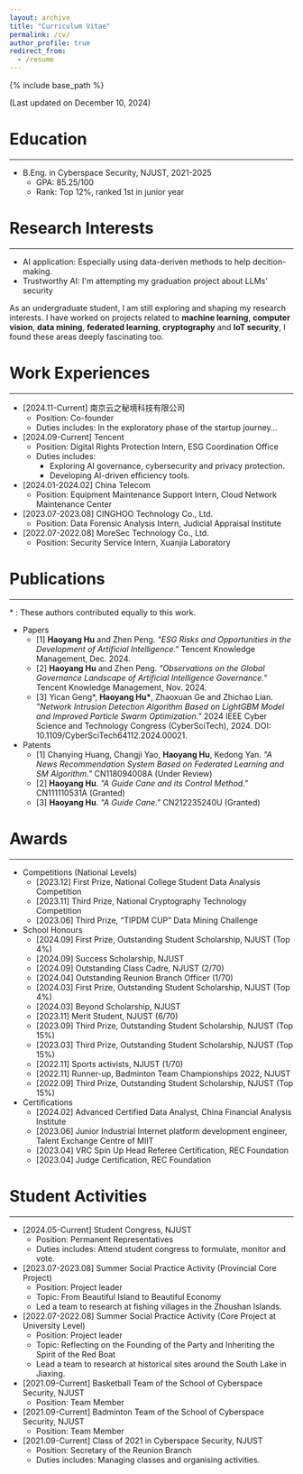 ```yaml
---
layout: archive
title: "Curriculum Vitae"
permalink: /cv/
author_profile: true
redirect_from:
  - /resume
---
```


{% include base_path %}

(Last updated on December 10, 2024)

Education
======
---
* B.Eng. in Cyberspace Security, NJUST, 2021-2025
  * GPA: 85.25/100
  * Rank: Top 12%, ranked 1st in junior year

Research Interests
======
---
* AI application: Especially using data-deriven methods to help decition-making.
* Trustworthy AI: I'm attempting my graduation project about LLMs' security

As an undergraduate student, I am still exploring and shaping my research interests. I have worked on projects related to **machine learning**, **computer vision**, **data mining**, **federated learning**, **cryptography** and **IoT security**, I found these areas deeply fascinating too.

Work Experiences
======
---
* [2024.11-Current] 南京云之秘境科技有限公司
  * Position: Co-founder
  * Duties includes: In the exploratory phase of the startup journey...
* [2024.09-Current] Tencent
  * Position: Digital Rights Protection Intern, ESG Coordination Office
  * Duties includes:
      * Exploring AI governance, cybersecurity and privacy protection.
      * Developing AI-driven efficiency tools.
* [2024.01-2024.02] China Telecom
  * Position: Equipment Maintenance Support Intern, Cloud Network Maintenance Center
* [2023.07-2023.08] CINGHOO Technology Co., Ltd.
  * Position: Data Forensic Analysis Intern, Judicial Appraisal Institute
* [2022.07-2022.08] MoreSec Technology Co., Ltd.
  * Position: Security Service Intern, Xuanjia Laboratory

Publications
======
---
\* : These authors contributed equally to this work.
* Papers
  * [1] **Haoyang Hu** and Zhen Peng. *"ESG Risks and Opportunities in the Development of Artificial Intelligence."* Tencent Knowledge Management, Dec. 2024.
  * [2] **Haoyang Hu** and Zhen Peng. *"Observations on the Global Governance Landscape of Artificial Intelligence Governance."* Tencent Knowledge Management, Nov. 2024.
  * [3] Yican Geng\*, **Haoyang Hu\***, Zhaoxuan Ge and Zhichao Lian. *"Network Intrusion Detection Algorithm Based on LightGBM Model and Improved Particle Swarm Optimization."* 2024 IEEE Cyber Science and Technology Congress (CyberSciTech), 2024. DOI: 10.1109/CyberSciTech64112.2024.00021.
* Patents
  * [1] Chanying Huang, Changji Yao, **Haoyang Hu**, Kedong Yan. *"A News Recommendation System Based on Federated Learning and SM Algorithm."* CN118094008A (Under Review)
  * [2] **Haoyang Hu**. *"A Guide Cane and its Control Method."* CN111110531A (Granted)
  * [3] **Haoyang Hu**. *"A Guide Cane."* CN212235240U (Granted)

Awards
======
---
* Competitions (National Levels)
  * [2023.12] First Prize, National College Student Data Analysis Competition
  * [2023.11] Third Prize, National Cryptography Technology Competition
  * [2023.06] Third Prize, “TIPDM CUP” Data Mining Challenge
* School Honours
  * [2024.09] First Prize, Outstanding Student Scholarship, NJUST (Top 4%)
  * [2024.09] Success Scholarship, NJUST
  * [2024.09] Outstanding Class Cadre, NJUST (2/70)
  * [2024.04] Outstanding Reunion Branch Officer (1/70)
  * [2024.03] First Prize, Outstanding Student Scholarship, NJUST (Top 4%)
  * [2024.03] Beyond Scholarship, NJUST
  * [2023.11] Merit Student, NJUST (6/70)
  * [2023.09] Third Prize, Outstanding Student Scholarship, NJUST (Top 15%)
  * [2023.03] Third Prize, Outstanding Student Scholarship, NJUST (Top 15%)
  * [2022.11] Sports activists, NJUST (1/70)
  * [2022.11] Runner-up, Badminton Team Championships 2022, NJUST
  * [2022.09] Third Prize, Outstanding Student Scholarship, NJUST (Top 15%)
* Certifications
  * [2024.02] Advanced Certified Data Analyst, China Financial Analysis Institute
  * [2023.06] Junior Industrial Internet platform development engineer, Talent Exchange Centre of MIIT
  * [2023.04] VRC Spin Up Head Referee Certification, REC Foundation
  * [2023.04] Judge Certification, REC Foundation

Student Activities
======
---
* [2024.05-Current] Student Congress, NJUST
  * Position: Permanent Representatives
  * Duties includes: Attend student congress to formulate, monitor and vote.
* [2023.07-2023.08] Summer Social Practice Activity (Provincial Core Project)
  * Position: Project leader
  * Topic: From Beautiful Island to Beautiful Economy
  * Led a team to research at fishing villages in the Zhoushan Islands.
* [2022.07-2022.08] Summer Social Practice Activity (Core Project at University Level)
  * Position: Project leader
  * Topic: Reflecting on the Founding of the Party and Inheriting the Spirit of the Red Boat
  * Lead a team to research at historical sites around the South Lake in Jiaxing.
* [2021.09-Current] Basketball Team of the School of Cyberspace Security, NJUST
  * Position: Team Member
* [2021.09-Current] Badminton Team of the School of Cyberspace Security, NJUST
  * Position: Team Member
* [2021.09-Current] Class of 2021 in Cyberspace Security, NJUST
  * Position: Secretary of the Reunion Branch
  * Duties includes: Managing classes and organising activities.
